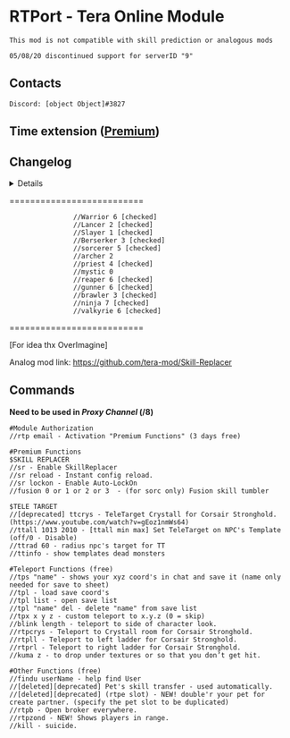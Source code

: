 # RTPort - Tera Online Module

`This mod is not compatible with skill prediction or analogous mods`

`05/08/20 discontinued support for serverID "9"`

## Contacts
`
Discord: [object Object]#3827
`
## Time extension ([Premium](//obj.tix.su/tera/ "Go to.."))

## Changelog
<details>
### Log on 09.08.20
1. The ability to synthesize pets from a take no longer works and has been removed.
  
### Log on 28.06.20
1. Add new feature "Auto LockOn". (sr lockon) [beta]
2. Fixed small bugs..
  
### Log on 02.06.20
1. A few small fixes for Slayer
2. Fixed bug with un-mount

### Log on 31.05.20
1. Improved target auto-capture feature. [ttall]
2. Changed radius determination algorithm. [ttrad]
3. Fixed 2 skills for Gunner.
4. Added ability to use autocapture to Archer. [ttall] https://yadi.sk/i/AmQQq6J0gkjFfg
5. fix for blink and oth. small bug fixes.

### Log on 27.05.20
1. Fix player's counter (RTPZond)
2. Added glow of players in the air (RTPZond)
3. Add SkillBlink for 910
4. Change Teleport func.

### Log on 16.05.20
1. Add New Function RTPZond (shows players in range)

### Log on 02.05.20
1. Added NEW! function (command "rtpe slot" double your pet for create partner). [https://yadi.sk/i/1y9h0Pn-z3_mrA]
2. [deleted][deprecated] "ttcrys" commmand.
3. Add SpeedCast mode for Berserker and two skill's.
4. Berserker status is checked.
5. Added small fixes for Sorc and Lancer.
6. Lancer status is checked.
7. Add Unlimited Evade for Brawler.
8. Add SuperArmor mode for Brawler and two skill's.
9. Brawler status is checked.
10. Change command TP to RTPORT

### Log on 16.03.20
1. Added fixes for Reaper and +1 skill.
2. Removed unnecessary functionality. (Servant Exp Transform)
3. Added new const in config.. (Reload).
4. Some minor bug fixes.

### Log on 24.02.20
1. Add Unlimited Evade for Ninja.
2. Add Unlimited Evade for Reaper.
3. Add SpeedCast mode for Reaper.
4. Reaper status is checked.
5. Ninja status is checked.
6. Some minor bug fixes.

### Log on 29.01.20
1. Add command "sr reload" - Instant config reload.
2. Add 4 skill's + SpeedCast mode for Warrior.
3. Warrior status is checked.
4. Add ChatCommand's Defender
5. Add command /rtpb - open broker.
6. Fixed SERVANT SKILL TRANSFER (https://yadi.sk/i/rW70AZ6NkHlSHg)
7. Made several corrections regarding the mass extermination of targets (ttall).
```
I express my gratitude for finding of problem and help in resolving it: Smile#6367
```
### Log on 17.12.19
1. Add New function (beta): https://yadi.sk/i/zwKGV3BHGVrXDQ
2. Add radius conf for TT
3. Some minor bug fixes
4. Priest status is checked.
5. Hide dmgNumbers on use 'ttall'
6. Add new function "TeleTarget" (autouse)
7. Add command ttcrys (for TeleTarget on Corsair battleground)
8. change commands "crys" "ll" "rl" to "tpcrys" "tpll" "tprl"
9. Some minor bug fixes
10. Added hack for pets.

info: If you got any “TEMPORARY" pet, now you have the opportunity to transfer all his skills to your "permanent" companion :)
```
free pet key for RU: TERA-AWAKE-NING2
```
### Log on 06.11.19
1. Add Unlimited Evade (for Slayer)
2. Add SpeedCast mode (for Slayer)
3. Slayer status is checked.
4. Add 6 Skill's (for Valkyrie)
5. Add SpeedCast mode (for Valkyrie)
6. Valkyrie status is checked.

### Log on 31.10.19
1. Add Unlimited Evade (for Gunner)
2. Add Fusion tumbler (for Sorc)
3. Add one skill for Sorc [Awakening Energy >> UnAgro skill without CD]
4. UPPDATE For Last version Client [TERA TOOLBOX]
5. Made corrections for Shinobi (possibly Valkyrie too)
6. Added 2 skills for Gunner
</details>


==========================
```
                //Warrior 6 [checked]
                //Lancer 2 [checked]
                //Slayer 1 [checked]
                //Berserker 3 [checked]
                //sorcerer 5 [checked]
                //archer 2
                //priest 4 [checked]
                //mystic 0
                //reaper 6 [checked]
                //gunner 6 [checked]
                //brawler 3 [checked]
                //ninja 7 [checked]
                //valkyrie 6 [checked]
```
==========================

[For idea thx OverImagine]

Analog mod link: https://github.com/tera-mod/Skill-Replacer

## Commands
**Need to be used in _Proxy Channel_ (/8)**
```
#Module Authorization
//rtp email - Activation "Premium Functions" (3 days free)

#Premium Functions
$SKILL REPLACER
//sr - Enable SkillReplacer
//sr reload - Instant config reload.
//sr lockon - Enable Auto-LockOn
//fusion 0 or 1 or 2 or 3  - (for sorc only) Fusion skill tumbler

$TELE TARGET
//[deprecated] ttcrys - TeleTarget Crystall for Corsair Stronghold. (https://www.youtube.com/watch?v=gEoz1nmWs64) 
//ttall 1013 2010 - [ttall min max] Set TeleTarget on NPC's Template (off/0 - Disable)
//ttrad 60 - radius npc's target for TT
//ttinfo - show templates dead monsters

#Teleport Functions (free)
//tps "name" - shows your xyz coord's in chat and save it (name only needed for save to sheet)
//tpl - load save coord's
//tpl list - open save list
//tpl "name" del - delete "name" from save list
//tpx x y z - custom teleport to x.y.z (0 = skip)
//blink length - teleport to side of character look.
//rtpcrys - Teleport to Crystall room for Corsair Stronghold.
//rtpll - Teleport to left ladder for Corsair Stronghold.
//rtprl - Teleport to right ladder for Corsair Stronghold.
//kuma z - to drop under textures or so that you don’t get hit.

#Other Functions (free)
//findu userName - help find User
//[deleted][deprecated] Pet's skill transfer - used automatically.
//[deleted][deprecated] (rtpe slot) - NEW! double'r your pet for create partner. (specify the pet slot to be duplicated)
//rtpb - Open broker everywhere.
//rtpzond - NEW! Shows players in range.
//kill - suicide.
